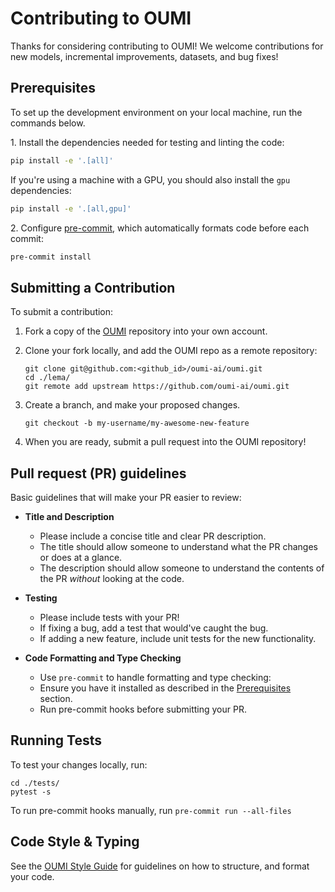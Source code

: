 # Contributing to OUMI

Thanks for considering contributing to OUMI! We welcome contributions for new models,
incremental improvements, datasets, and bug fixes!

## Prerequisites

To set up the development environment on your local machine, run the commands below.

1\. Install the dependencies needed for testing and linting the code:

```bash
pip install -e '.[all]'
```

If you're using a machine with a GPU, you should also install the `gpu` dependencies:

```bash
pip install -e '.[all,gpu]'
```

2\. Configure [pre-commit](https://pre-commit.com/), which automatically formats
code before each commit:

```bash
pre-commit install
```

## Submitting a Contribution

To submit a contribution:

1. Fork a copy of the [OUMI](https://github.com/oumi-ai/oumi) repository into
your own account.

2. Clone your fork locally, and add the OUMI repo as a remote repository:

    ```shell
    git clone git@github.com:<github_id>/oumi-ai/oumi.git
    cd ./lema/
    git remote add upstream https://github.com/oumi-ai/oumi.git
    ```

3. Create a branch, and make your proposed changes.

    ```shell
    git checkout -b my-username/my-awesome-new-feature
    ```

4. When you are ready, submit a pull request into the OUMI repository!

## Pull request (PR) guidelines

Basic guidelines that will make your PR easier to review:

- **Title and Description**
  - Please include a concise title and clear PR description.
  - The title should allow someone to understand what the PR changes or does at a glance.
  - The description should allow someone to understand the contents of the PR *without* looking at the code.

- **Testing**
  - Please include tests with your PR!
  - If fixing a bug, add a test that would've caught the bug.
  - If adding a new feature, include unit tests for the new functionality.

- **Code Formatting and Type Checking**
  - Use `pre-commit` to handle formatting and type checking:
  - Ensure you have it installed as described in the [Prerequisites](#prerequisites) section.
  - Run pre-commit hooks before submitting your PR.

## Running Tests

To test your changes locally, run:

```shell
cd ./tests/
pytest -s
```

To run pre-commit hooks manually, run `pre-commit run --all-files`

## Code Style & Typing

See the [OUMI Style Guide](/STYLE_GUIDE.md) for guidelines on how to structure,
and format your code.
